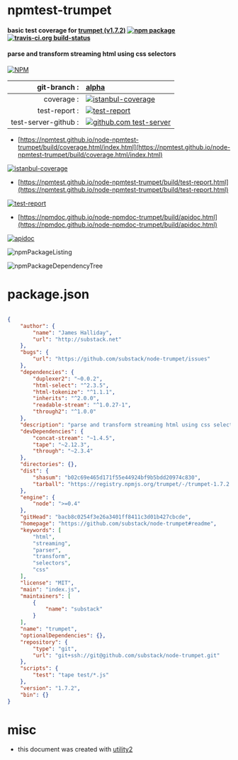 # npmtest-trumpet

#### basic test coverage for  [trumpet (v1.7.2)](https://github.com/substack/node-trumpet#readme)  [![npm package](https://img.shields.io/npm/v/npmtest-trumpet.svg?style=flat-square)](https://www.npmjs.org/package/npmtest-trumpet) [![travis-ci.org build-status](https://api.travis-ci.org/npmtest/node-npmtest-trumpet.svg)](https://travis-ci.org/npmtest/node-npmtest-trumpet)

#### parse and transform streaming html using css selectors

[![NPM](https://nodei.co/npm/trumpet.png?downloads=true&downloadRank=true&stars=true)](https://www.npmjs.com/package/trumpet)

| git-branch : | [alpha](https://github.com/npmtest/node-npmtest-trumpet/tree/alpha)|
|--:|:--|
| coverage : | [![istanbul-coverage](https://npmtest.github.io/node-npmtest-trumpet/build/coverage.badge.svg)](https://npmtest.github.io/node-npmtest-trumpet/build/coverage.html/index.html)|
| test-report : | [![test-report](https://npmtest.github.io/node-npmtest-trumpet/build/test-report.badge.svg)](https://npmtest.github.io/node-npmtest-trumpet/build/test-report.html)|
| test-server-github : | [![github.com test-server](https://npmtest.github.io/node-npmtest-trumpet/GitHub-Mark-32px.png)](https://npmtest.github.io/node-npmtest-trumpet/build/app/index.html) | | build-artifacts : | [![build-artifacts](https://npmtest.github.io/node-npmtest-trumpet/glyphicons_144_folder_open.png)](https://github.com/npmtest/node-npmtest-trumpet/tree/gh-pages/build)|

- [https://npmtest.github.io/node-npmtest-trumpet/build/coverage.html/index.html](https://npmtest.github.io/node-npmtest-trumpet/build/coverage.html/index.html)

[![istanbul-coverage](https://npmtest.github.io/node-npmtest-trumpet/build/screenCapture.buildCi.browser.%252Ftmp%252Fbuild%252Fcoverage.lib.html.png)](https://npmtest.github.io/node-npmtest-trumpet/build/coverage.html/index.html)

- [https://npmtest.github.io/node-npmtest-trumpet/build/test-report.html](https://npmtest.github.io/node-npmtest-trumpet/build/test-report.html)

[![test-report](https://npmtest.github.io/node-npmtest-trumpet/build/screenCapture.buildCi.browser.%252Ftmp%252Fbuild%252Ftest-report.html.png)](https://npmtest.github.io/node-npmtest-trumpet/build/test-report.html)

- [https://npmdoc.github.io/node-npmdoc-trumpet/build/apidoc.html](https://npmdoc.github.io/node-npmdoc-trumpet/build/apidoc.html)

[![apidoc](https://npmdoc.github.io/node-npmdoc-trumpet/build/screenCapture.buildCi.browser.%252Ftmp%252Fbuild%252Fapidoc.html.png)](https://npmdoc.github.io/node-npmdoc-trumpet/build/apidoc.html)

![npmPackageListing](https://npmtest.github.io/node-npmtest-trumpet/build/screenCapture.npmPackageListing.svg)

![npmPackageDependencyTree](https://npmtest.github.io/node-npmtest-trumpet/build/screenCapture.npmPackageDependencyTree.svg)



# package.json

```json

{
    "author": {
        "name": "James Halliday",
        "url": "http://substack.net"
    },
    "bugs": {
        "url": "https://github.com/substack/node-trumpet/issues"
    },
    "dependencies": {
        "duplexer2": "~0.0.2",
        "html-select": "^2.3.5",
        "html-tokenize": "^1.1.1",
        "inherits": "^2.0.0",
        "readable-stream": "^1.0.27-1",
        "through2": "^1.0.0"
    },
    "description": "parse and transform streaming html using css selectors",
    "devDependencies": {
        "concat-stream": "~1.4.5",
        "tape": "~2.12.3",
        "through": "~2.3.4"
    },
    "directories": {},
    "dist": {
        "shasum": "b02c69e465d171f55e44924bf9b5bdd20974c830",
        "tarball": "https://registry.npmjs.org/trumpet/-/trumpet-1.7.2.tgz"
    },
    "engine": {
        "node": ">=0.4"
    },
    "gitHead": "bacb8c0254f3e26a3401ff8411c3d01b427cbcde",
    "homepage": "https://github.com/substack/node-trumpet#readme",
    "keywords": [
        "html",
        "streaming",
        "parser",
        "transform",
        "selectors",
        "css"
    ],
    "license": "MIT",
    "main": "index.js",
    "maintainers": [
        {
            "name": "substack"
        }
    ],
    "name": "trumpet",
    "optionalDependencies": {},
    "repository": {
        "type": "git",
        "url": "git+ssh://git@github.com/substack/node-trumpet.git"
    },
    "scripts": {
        "test": "tape test/*.js"
    },
    "version": "1.7.2",
    "bin": {}
}
```



# misc
- this document was created with [utility2](https://github.com/kaizhu256/node-utility2)
